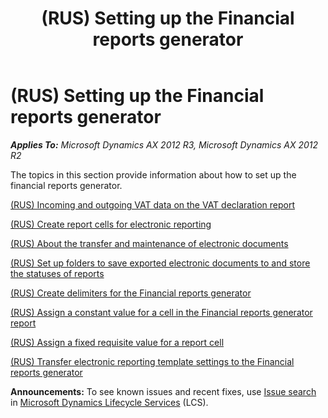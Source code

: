 ﻿---
title: (RUS) Setting up the Financial reports generator
TOCTitle: (RUS) Setting up the Financial reports generator
ms:assetid: 6eeedd53-3286-4d29-9606-df3a656964f1
ms:mtpsurl: https://technet.microsoft.com/en-us/library/JJ678346(v=AX.60)
ms:contentKeyID: 49387576
ms.date: 04/18/2014
mtps_version: v=AX.60
---

# (RUS) Setting up the Financial reports generator 


_**Applies To:** Microsoft Dynamics AX 2012 R3, Microsoft Dynamics AX 2012 R2_

The topics in this section provide information about how to set up the financial reports generator.

[(RUS) Incoming and outgoing VAT data on the VAT declaration report](rus-incoming-and-outgoing-vat-data-on-the-vat-declaration-report.md)

[(RUS) Create report cells for electronic reporting](rus-create-report-cells-for-electronic-reporting.md)

[(RUS) About the transfer and maintenance of electronic documents](rus-about-the-transfer-and-maintenance-of-electronic-documents.md)

[(RUS) Set up folders to save exported electronic documents to and store the statuses of reports](rus-set-up-folders-to-save-exported-electronic-documents-to-and-store-the-statuses-of-reports.md)

[(RUS) Create delimiters for the Financial reports generator](rus-create-delimiters-for-the-financial-reports-generator.md)

[(RUS) Assign a constant value for a cell in the Financial reports generator report](rus-assign-a-constant-value-for-a-cell-in-the-financial-reports-generator-report.md)

[(RUS) Assign a fixed requisite value for a report cell](rus-assign-a-fixed-requisite-value-for-a-report-cell.md)

[(RUS) Transfer electronic reporting template settings to the Financial reports generator](rus-transfer-electronic-reporting-template-settings-to-the-financial-reports-generator.md)

  
**Announcements:** To see known issues and recent fixes, use [Issue search](http://go.microsoft.com/fwlink/?linkid=389258) in [Microsoft Dynamics Lifecycle Services](http://go.microsoft.com/fwlink/?linkid=306505) (LCS).

